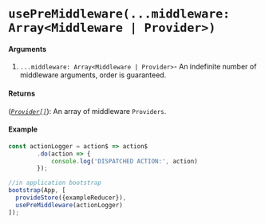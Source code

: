 # `usePreMiddleware(...middleware: Array<Middleware | Provider>)`

#### Arguments
1. `...middleware: Array<Middleware | Provider>`- An indefinite number of middleware arguments, order is guaranteed.

#### Returns
([*`Provider[]`*](Store.md)): An array of middleware `Providers`.

#### Example
```ts
const actionLogger = action$ => action$
        .do(action => {
            console.log('DISPATCHED ACTION:', action)
        });

//in application bootstrap
bootstrap(App, [
  provideStore({exampleReducer}),
  usePreMiddleware(actionLogger)
]);
```
